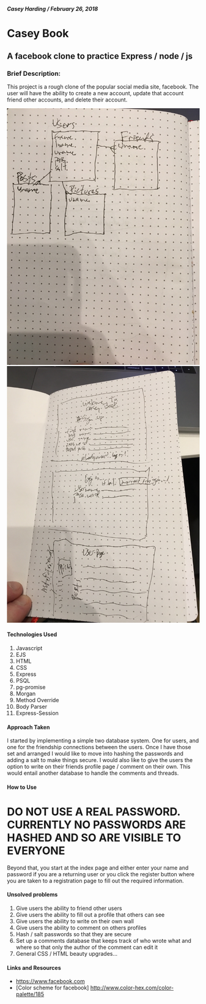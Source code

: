 ***Casey Harding / February 26, 2018***

# Casey Book
## A facebook clone to practice Express / node / js
### Brief Description:
This project is a rough clone of the popular social media site, facebook.
The user will have the ability to create a new account, update that account
friend other accounts, and delete their account.

![wireframe1](planning/wireframe1.jpg)
![wireframe2](planning/wireframe2.jpg)

#### Technologies Used
1. Javascript
2. EJS
3. HTML
4. CSS
5. Express
6. PSQL
7. pg-promise
8. Morgan
9. Method Override
10. Body Parser
11. Express-Session

#### Approach Taken
I started by implementing a simple two database system. One for users, and one for the friendship
connections between the users. Once I have those set and arranged I would like to move into
hashing the passwords and adding a salt to make things secure. I would also like to give the users
the option to write on their friends profile page / comment on their own. This would entail another
database to handle the comments and threads.

#### How to Use
# DO NOT USE A REAL PASSWORD. CURRENTLY NO PASSWORDS ARE HASHED AND SO ARE VISIBLE TO EVERYONE
Beyond that, you start at the index page and either enter your name and password if you are a
returning user or you click the register button where you are taken to a registration page to
fill out the required information.

#### Unsolved problems
1. Give users the ability to friend other users
2. Give users the ability to fill out a profile that others can see
3. Give users the ability to write on their own wall
4. Give users the ability to comment on others profiles
5. Hash / salt passwords so that they are secure
6. Set up a comments database that keeps track of who wrote what and where so that only the author of the comment can edit it
7. General CSS / HTML beauty upgrades...

#### Links and Resources
* https://www.facebook.com
* [Color scheme for facebook] http://www.color-hex.com/color-palette/185
